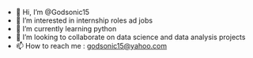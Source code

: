 - 👋 Hi, I’m @Godsonic15
- 👀 I’m interested in internship roles ad jobs
- 🌱 I’m currently learning python
- 💞️ I’m looking to collaborate on data science and data analysis projects 
- 📫 How to reach me : godsonic15@yahoo.com

<!---
Godsonic15/Godsonic15 is a ✨ special ✨ repository because its `README.md` (this file) appears on your GitHub profile.
You can click the Preview link to take a look at your changes.
--->

